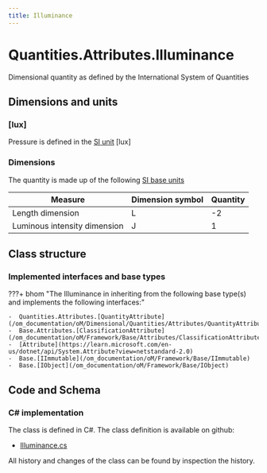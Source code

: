 ```yaml
---
title: Illuminance
---
```


# Quantities.Attributes.Illuminance

Dimensional quantity as defined by the International System of Quantities

## Dimensions and units

### [lux]

Pressure is defined in the [SI unit](https://bhom.xyz/documentation/BHoM_oM/BHoM-Units-conventions/) [lux]

### Dimensions

The quantity is made up of the following [SI base units](https://en.wikipedia.org/wiki/SI_base_unit)

| Measure        | Dimension symbol | Quantity |
|------------------|--------|----------|
| Length dimension |  L  |-2  |
| Luminous intensity dimension |  J  |1  |


## Class structure

### Implemented interfaces and base types

???+ bhom "The Illuminance in inheriting from the following base type(s) and implements the following interfaces:"

    -  Quantities.Attributes.[QuantityAttribute](/om_documentation/oM/Dimensional/Quantities/Attributes/QuantityAttribute)
    -  Base.Attributes.[ClassificationAttribute](/om_documentation/oM/Framework/Base/Attributes/ClassificationAttribute)
    -  [Attribute](https://learn.microsoft.com/en-us/dotnet/api/System.Attribute?view=netstandard-2.0)
    -  Base.[IImmutable](/om_documentation/oM/Framework/Base/IImmutable)
    -  Base.[IObject](/om_documentation/oM/Framework/Base/IObject)




## Code and Schema

### C# implementation

The class is defined in C#. The class definition is available on github:

- [Illuminance.cs](https://github.com/BHoM/BHoM/blob/develop/Quantities_oM/Attributes\Illuminance.cs)

All history and changes of the class can be found by inspection the history.
